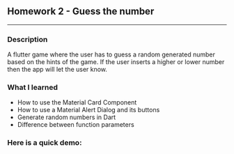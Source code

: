 ## Homework 2 - Guess the number

---
### Description
A flutter game where the user has to guess a random generated number based on the hints of the game.
If the user inserts a higher or lower number then the app will let the user know.

### What I learned
* How to use the Material Card Component
* How to use a Material Alert Dialog and its buttons
* Generate random numbers in Dart
* Difference between function parameters

### Here is a quick demo: